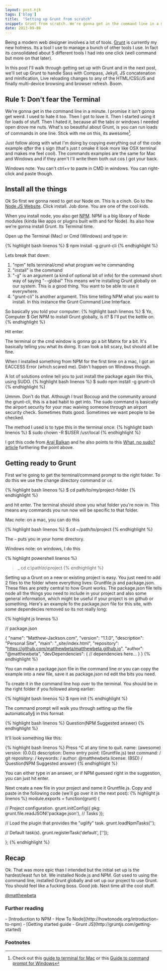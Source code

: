 ```yaml
---
layout: post.njk
tags: ['blog']
title:  "Setting up Grunt from scratch"
snippet: Grunt from scratch. We're gonna get in the command line in a minute. I promise it isn't gonna get weird.
date: 2013-09-08
---
```


<p class="lede">Being a modern web designer involves a lot of tools. <a href="http://gruntjs.com">Grunt</a> is currently my new hotness. Its a tool I use to manage a bunch of other tools I use. In fact its consolidated about 5 different tools I had into one click (well command but more on that later).</p> 

<p class="drop-cap">In this post I'll walk through getting set up with Grunt and in the next post, we'll set up Grunt to handle Sass with Compass, Jekyll, JS concatenation and minification, Live reloading changes to any of the HTML/CSS/JS and finally multi-device browsing and browser refresh. Boom.</p>

## Rule 1: Don't fear the Terminal

We're gonna get in the command line in a minute. I promise it isn't gonna get weird. I used to hate it too. Then I got to love it. Then I started using it for loads of stuff. Then I hated it, because all the tabs or windows I needed open drove me nuts. What's so beautiful about Grunt, is you can run loads of commands in one line. Stick with me on this, its awesome[^1]. 

Just follow along with what I'm doing by copying everything out of the code example <em>after</em> the <code>$</code> sign (that's just t omake it look more like OSX terminal and makes me feel cool). The commands examples are the same for Mac and Windows and if they aren't I'll write them both out cos I got your back. 

Windows note: You can't ctrl+v to paste in CMD in windows. You can right-click and paste though.

## Install all the things

Ok So first we gonna need to get our Node on. This is a cinch. Go to the [Node JS Website](http://nodejs.org/). Click install. Job done. You are one of the cool kids.

When you install node, you also get [NPM](https://npmjs.org/). NPM is a big library of Node modules (kinda like apps or plugins built with and for Node). Its also how we're gonna install Grunt. Its Terminal time.

Open up the Terminal (Mac) or Cmd (Windows) and type in:

{% highlight bash linenos %}
$ npm install -g grunt-cli
{% endhighlight %}

Lets break that down:

1. "npm" tells terminal/cmd what program we're commanding
2. "install" is the command
3. "-g" is an argument (a kind of optional bit of info) for the command short way of saying "--global" This means we're installing Grunt globally on our system. This is a good thing. You want to be able to use it everywhere.
4. "grunt-cli" Is another argument. This time telling NPM what you want to install. In this instance the Grunt Command Line Interface.

So basically you told your computer:
{% highlight bash linenos %}
$ Yo, Computer 
$ Get NPM to install Grunt globally, is it? 
$ I'll put the kettle on.
{% endhighlight %}

Hit enter.

The terminal or the cmd window is gonna go a bit Matrix for a bit. It's basically telling you what its doing. It can look a bit scary, but should all be fine.

When I installed something from NPM for the first time on a mac, I got an EACCESS Error (which scared me). Didn't happen on Windows though.

A lot of solutions online tell you to just install the package again like this, using SUDO. 
{% highlight bash linenos %}
$ sudo npm install -g grunt-cli
{% endhighlight %}

Ummm. Don't do that. Although I trust Bocoup and the community around the grunt-cli, this is a bad habit to get into. The sudo command is basically the airport security for your mac waiving someone through an airport security check. Sometimes thats good. Sometimes we want people to be checked.

The method I used is to type this in the terminal once:
{% highlight bash linenos %}
$ sudo chown -R $USER /usr/local
{% endhighlight %}

I got this code from [Aral Balkan](http://aralbalkan.com/scribbles/npm-install-g-please-try-running-this-command-again-as-root-administrator/) and he also points to this [What, no sudo? article](http://foohack.com/2010/08/intro-to-npm/#what_no_sudo) furthering the point above.

## Getting ready to Grunt

First we're going to get the terminal/command prompt to the right folder. To do this we use the change directory command or <code>cd</code>.

{% highlight bash linenos %}
$ cd path/to/my/project-folder
{% endhighlight %}

and hit enter. The terminal should show you what folder you're now in. This means any commands you run now will be specific to that folder.

Mac note: on a mac, you can do this

{% highlight bash linenos %}
$ cd ~/path/to/project
{% endhighlight %}

The <code>~</code> puts you in your home directory. 

Windows note: on windows, I do this

{% highlight powershell linenos %}
>_ cd c:\path\to\project
{% endhighlight %}

Setting up a Grunt on a new or existing project is easy. You just need to add 2 files to the folder where everything lives: Gruntfile.js and package.json. These files are pretty central to how Grunt works. The package.json file tells node all the things you need to include in your project and also some general information, which might be useful if your project is on github or something. Here's an example fo the package.json file for this site, with some dependecies removed so its not really long:

{% highlight js linenos %}

// package.json

{
  "name": "Matthew-Jackson.com",
  "version": "1.1.0",
  "description": "Personal Site",
  "main": "_site/index.html",
  "repository": "https://github.com/matthewbeta/matthewbeta.github.io",
  "author": "@matthewbeta",
  "devDependencies": {
    // dependencies here... 
  }
}
{% endhighlight %}

You can make a package.json file in the command line or you can copy the example into a new file, save it as package.json nd edit the bits you need.

To create it in the command line hop over to the terminal. You should be in the right folder if you followed along earlier:

{% highlight bash linenos %}
$ npm init
{% endhighlight %}

The command prompt will walk you through setting up the file automatically§ in this format:

{% highlight bash linenos %}
Question(NPM Suggested answer)
{% endhighlight %}

It'll look something like this:

{% highlight bash linenos %}
Press ^C at any time to quit.
name: (awesome) 
version: (0.0.0) 
description: Demo
entry point: (Gruntfile.js) 
test command: /
git repository: /
keywords: /
author: @matthewbeta
license: (BSD) /
Question(NPM Suggested answer)
{% endhighlight %}

You can either type in an answer, or if NPM guessed right in the suggestion, you can just hit enter.

Next create a new file in your project and name it Gruntfile.js. Copy and paste in the following code (we'll go over it in the next post):
{% highlight js linenos %} 
module.exports = function(grunt) {

  // Project configuration.
  grunt.initConfig({
    pkg: grunt.file.readJSON('package.json'),
   // Tasks
  });

  // Load the plugin that provides the "uglify" task.
  grunt.loadNpmTasks('');

  // Default task(s).
  grunt.registerTask('default', ['']);

};
{% endhighlight %}

## Recap

Ok. That was more epic than I intended but the initial set up is the hardest/least fun bit. We installed Node.js and NPM. Got used to using the command line, installed Grunt globally and set up our project to use Grunt. You should feel like a fucking boss. Good job. Next time all the cool stuff.

<a href="http://twitter.com/matthewbeta" class="signature">@matthewbeta</a>

<h3 class="heading heading--sub">Further reading</h3>
- [Introduction to NPM - How To Node](http://howtonode.org/introduction-to-npm)
- [Getting started guide - Grunt JS](http://gruntjs.com/getting-started)

<h3 class="heading heading--sub">Footnotes</h3>

[^1]: Check out this [guide to terminal for Mac](http://wiseheartdesign.com/articles/2010/11/12/the-designers-guide-to-the-osx-command-prompt/) or this [Guide to command prompt for Windows](http://www.makeuseof.com/tag/a-beginners-guide-to-the-windows-command-line/) 





